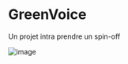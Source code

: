 # GreenVoice
Un  projet intra prendre un spin-off

![image](https://github.com/debad1/GreenVoice/assets/98065801/8b9a1f53-5bc1-421f-9ff6-ac650038af2e)
